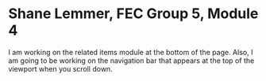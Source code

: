 # Shane Lemmer, FEC Group 5, Module 4

I am working on the related items module at the bottom of the page.
Also, I am going to be working on the navigation bar that appears at the top of the viewport when you scroll down. 
